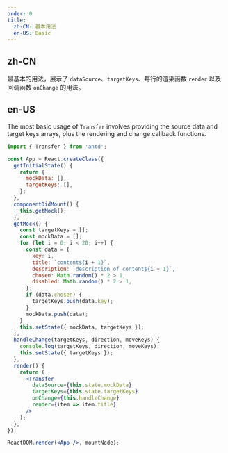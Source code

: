 ```yaml
---
order: 0
title:
  zh-CN: 基本用法
  en-US: Basic
---
```


## zh-CN

最基本的用法，展示了 `dataSource`、`targetKeys`、每行的渲染函数 `render` 以及回调函数 `onChange` 的用法。

## en-US

The most basic usage of `Transfer` involves providing the source data and target keys arrays, plus the rendering and change callback functions.

````jsx
import { Transfer } from 'antd';

const App = React.createClass({
  getInitialState() {
    return {
      mockData: [],
      targetKeys: [],
    };
  },
  componentDidMount() {
    this.getMock();
  },
  getMock() {
    const targetKeys = [];
    const mockData = [];
    for (let i = 0; i < 20; i++) {
      const data = {
        key: i,
        title: `content${i + 1}`,
        description: `description of content${i + 1}`,
        chosen: Math.random() * 2 > 1,
        disabled: Math.random() * 2 > 1,
      };
      if (data.chosen) {
        targetKeys.push(data.key);
      }
      mockData.push(data);
    }
    this.setState({ mockData, targetKeys });
  },
  handleChange(targetKeys, direction, moveKeys) {
    console.log(targetKeys, direction, moveKeys);
    this.setState({ targetKeys });
  },
  render() {
    return (
      <Transfer
        dataSource={this.state.mockData}
        targetKeys={this.state.targetKeys}
        onChange={this.handleChange}
        render={item => item.title}
      />
    );
  },
});

ReactDOM.render(<App />, mountNode);
````
